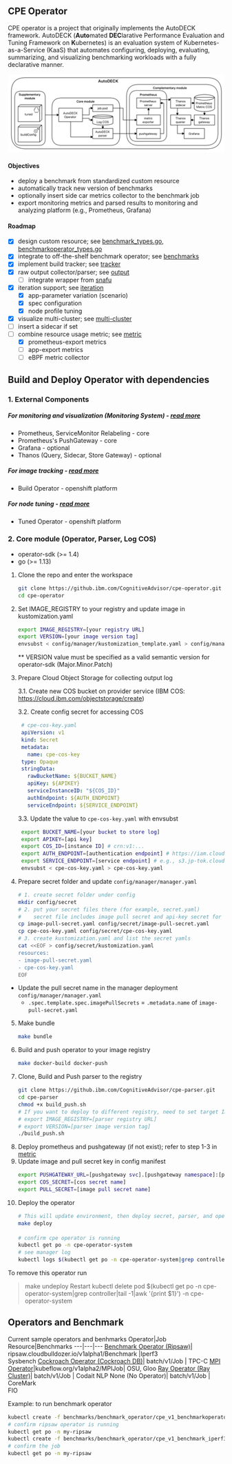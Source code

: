 ## CPE Operator

CPE operator is a project that originally implements the AutoDECK framework. AutoDECK (**Auto**mated **DEC**larative Performance Evaluation and Tuning Framework on **K**ubernetes) is an evaluation system of Kubernetes-as-a-Service (KaaS) that automates configuring, deploying, evaluating, summarizing, and visualizing benchmarking workloads with a fully declarative manner. 

![system](img/system.PNG)

#### Objectives
- deploy a benchmark from standardized custom resource
- automatically track new version of benchmarks
- optionally insert side car metrics collector to the benchmark job
- export monitoring metrics and parsed results to monitoring and analyzing platform (e.g., Prometheus, Grafana)

#### Roadmap
- [x] design custom resource; see [benchmark_types.go](api/v1/benchmark_types.go), [benchmarkoperator_types.go](api/v1/benchmarkoperator_types.go)
- [x] integrate to off-the-shelf benchmark operator; see [benchmarks](benchmarks/README.md)
- [x] implement build tracker; see [tracker](tracker/README.md)
- [x] raw output collector/parser; see [output](output/README.md)
  - [ ] integrate wrapper from [snafu](https://github.com/cloud-bulldozer/benchmark-wrapper/tree/master/snafu)
- [x] iteration support; see [iteration](iteration/README.md)
  - [x] app-parameter variation (scenario)
  - [x] spec configuration
  - [x] node profile tuning
- [x] visualize multi-cluster; see [multi-cluster](metric/README.md#multi-cluster-integration)
- [ ] insert a sidecar if set
- [ ] combine resource usage metric; see [metric](metric/README.md)
    - [x] prometheus-export metrics
    - [ ] app-export metrics
    - [ ] eBPF metric collector

## Build and Deploy Operator with dependencies

### 1. External Components
##### For monitoring and visualization (Monitoring System) - [read more](metric/README.md)
- Prometheus, ServiceMonitor Relabeling - core
- Prometheus's PushGateway - core
- Grafana - optional
- Thanos (Query, Sidecar, Store Gateway) - optional

##### For image tracking - [read more](https://docs.openshift.com/container-platform/4.7/rest_api/workloads_apis/buildconfig-build-openshift-io-v1.html)
- Build Operator - openshift platform

##### For node tuning - [read more](https://docs.openshift.com/container-platform/4.2/nodes/nodes/nodes-node-tuning-operator.html)
- Tuned Operator - openshift platform

### 2. Core module (Operator, Parser, Log COS)
- operator-sdk (>= 1.4)
- go (>= 1.13)

1. Clone the repo and enter the workspace
    ```bash
    git clone https://github.ibm.com/CognitiveAdvisor/cpe-operator.git
    cd cpe-operator
    ```

2. Set IMAGE_REGISTRY to your registry and update image in kustomization.yaml
    ```bash
    export IMAGE_REGISTRY=[your registry URL]
    export VERSION=[your image version tag]
    envsubst < config/manager/kustomization_template.yaml > config/manager/kustomization.yaml
    ```
   ** VERSION value must be specified as a valid semantic version for operator-sdk (Major.Minor.Patch)

3. Prepare Cloud Object Storage for collecting output log
   
   3.1. Create new COS bucket on provider service (IBM COS: https://cloud.ibm.com/objectstorage/create)

   3.2. Create config secret for accessing COS
   ```yaml
    # cpe-cos-key.yaml
    apiVersion: v1
    kind: Secret
    metadata:
      name: cpe-cos-key
    type: Opaque
    stringData:
      rawBucketName: ${BUCKET_NAME}
      apiKey: ${APIKEY}
      serviceInstanceID: "${COS_ID}"
      authEndpoint: ${AUTH_ENDPOINT}
      serviceEndpoint: ${SERVICE_ENDPOINT}
   ```

   3.3. Update the value to `cpe-cos-key.yaml` with envsubst
   ```bash
    export BUCKET_NAME=[your bucket to store log]
    export APIKEY=[api key]
    export COS_ID=[instance ID] # crn:v1:...
    export AUTH_ENDPOINT=[authentication endpoint] # https://iam.cloud.ibm.com/identity/token
    export SERVICE_ENDPOINT=[service endpoint] # e.g., s3.jp-tok.cloud-object-storage.appdomain.cloud
    envsubst < cpe-cos-key.yaml > cpe-cos-key.yaml
   ```
4. Prepare secret folder and update `config/manager/manager.yaml`

   ```bash
   # 1. create secret folder under config
   mkdir config/secret
   # 2. put your secret files there (for example, secret.yaml)
   #    secret file includes image pull secret and api-key secret for COS connection
   cp image-pull-secret.yaml config/secret/image-pull-secret.yaml
   cp cpe-cos-key.yaml config/secret/cpe-cos-key.yaml 
   # 3. create kustomization.yaml and list the secret yamls
   cat <<EOF > config/secret/kustomization.yaml
   resources:
   - image-pull-secret.yaml
   - cpe-cos-key.yaml
   EOF
   ```
  * Update the pull secret name in the manager deployment `config/manager/manager.yaml` 
    * `.spec.template.spec.imagePullSecrets` = `.metadata.name` of `image-pull-secret.yaml`
5. Make bundle
    ```bash 
    make bundle
    ```
6. Build and push operator to your image registry
    ```bash
    make docker-build docker-push
    ```
7. Clone, Build and Push parser to the registry
    ```bash
    git clone https://github.ibm.com/CognitiveAdvisor/cpe-parser.git
    cd cpe-parser
    chmod +x build_push.sh
    # If you want to deploy to different registry, need to set target IMAGE_REGISTRY and VERSION
    # export IMAGE_REGISTRY=[parser registry URL]
    # export VERSION=[parser image version tag]
    ./build_push.sh
    ```
8. Deploy prometheus and pushgateway (if not exist); refer to step 1-3 in [metric](metric/README.md)
9.  Update image and pull secret key in config manifest
    ```bash
    export PUSHGATEWAY_URL=[pushgateway svc].[pushgateway namespace]:[pushgateway port]
    export COS_SECRET=[cos secret name]
    export PULL_SECRET=[image pull secret name]
    ```
10. Deploy the operator
    ```bash
    # This will update environment, then deploy secret, parser, and operator
    make deploy

    # confirm cpe operator is running
    kubectl get po -n cpe-operator-system
    # see manager log
    kubectl logs $(kubectl get po -n cpe-operator-system|grep controller|tail -1|awk '{print $1}') -n cpe-operator-system -c manager
    ```
To remove this operator run 
> make undeploy
Restart
> kubectl delete pod $(kubectl get po -n cpe-operator-system|grep controller|tail -1|awk '{print $1}') -n cpe-operator-system

## Operators and Benchmark

Current sample operators and benhmarks
Operator|Job Resource|Benchmarks
---|---|---
[Benchmark Operator (Ripsaw)](https://github.com/cloud-bulldozer/benchmark-operator)| ripsaw.cloudbulldozer.io/v1alpha1/Benchmark |Iperf3 <br> Sysbench
[Cockroach Operator (Cockroach DB)](https://github.com/cockroachdb/helm-charts)| batch/v1/Job | TPC-C
[MPI Operator](https://github.com/kubeflow/mpi-operator)|kubeflow.org/v1alpha2/MPIJob| OSU, Gloo
[Ray Operator (Ray Cluster)](https://github.com/ray-project/ray)| batch/v1/Job | Codait NLP
None (No Operator)| batch/v1/Job | CoreMark <br> FIO

Example: to run benchmark operator
```bash
kubectl create -f benchmarks/benchmark_operator/cpe_v1_benchmarkoperator_helm.yaml
# confirm ripsaw operator is running
kubectl get po -n my-ripsaw
kubectl create -f benchmarks/benchmark_operator/cpe_v1_benchmark_iperf3.yaml
# confirm the job
kubectl get po -n my-ripsaw
```
